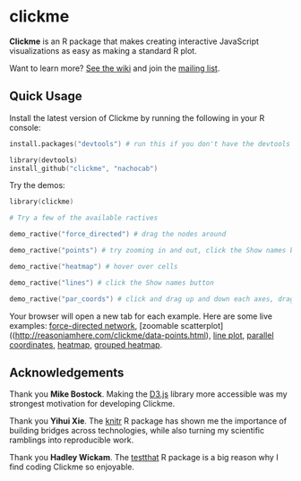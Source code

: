 # clickme

**Clickme** is an R package that makes creating interactive JavaScript visualizations as easy as making a standard R plot.

Want to learn more? [See the wiki](https://github.com/nachocab/clickme/wiki) and join the [mailing list](https://groups.google.com/d/forum/rclickme).

## Quick Usage

Install the latest version of Clickme by running the following in your R console:

```S
install.packages("devtools") # run this if you don't have the devtools package installed.

library(devtools)
install_github("clickme", "nachocab")
```

Try the demos:

```S
library(clickme)

# Try a few of the available ractives

demo_ractive("force_directed") # drag the nodes around

demo_ractive("points") # try zooming in and out, click the Show names button, hover over points

demo_ractive("heatmap") # hover over cells

demo_ractive("lines") # click the Show names button

demo_ractive("par_coords") # click and drag up and down each axes, drag the axes horizontally (you need to run a local server for this one)
```

Your browser will open a new tab for each example. Here are some live examples: [force-directed network](http://reasoniamhere.com/clickme/data-lines.html), [zoomable scatterplot]((http://reasoniamhere.com/clickme/data-points.html), [line plot](http://reasoniamhere.com/clickme/data-lines.html), [parallel coordinates](http://reasoniamhere.com/clickme/data-par_coords.html), [heatmap](http://reasoniamhere.com/clickme/data-heatmap.html), [grouped heatmap](http://reasoniamhere.com/clickme/col_groups-heatmap.html).

## Acknowledgements
Thank you **Mike Bostock**. Making the [D3.js](http://d3js.org) library more accessible was my strongest motivation for developing Clickme.

Thank you **Yihui Xie**. The [knitr](https://github.com/yihui/knitr) R package has shown me the importance of building bridges across technologies, while also turning my scientific ramblings into reproducible work.

Thank you **Hadley Wickam**. The [testthat](https://github.com/hadley/test_that) R package is a big reason why I find coding Clickme so enjoyable.
